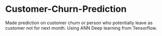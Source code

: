 # Customer-Churn-Prediction
Made prediction on customer churn or person who potentially leave as customer not for next month. Using ANN Deep learning from Tensorflow. 
